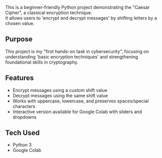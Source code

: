 This is a beginner-friendly Python project demonstrating the "Caesar Cipher", a classical encryption technique.  
It allows users to 'encrypt and decrypt messages' by shifting letters by a chosen value. 

## Purpose
This project is my "first hands-on task in cybersecurity", focusing on understanding 'basic encryption techniques' and strengthening foundational skills in cryptography.

## Features
- Encrypt messages using a custom shift value
- Decrypt messages using the same shift value
- Works with uppercase, lowercase, and preserves spaces/special characters
- Interactive version available for Google Colab with sliders and dropdowns

 ## Tech Used
- Python 3
- Google Colab

